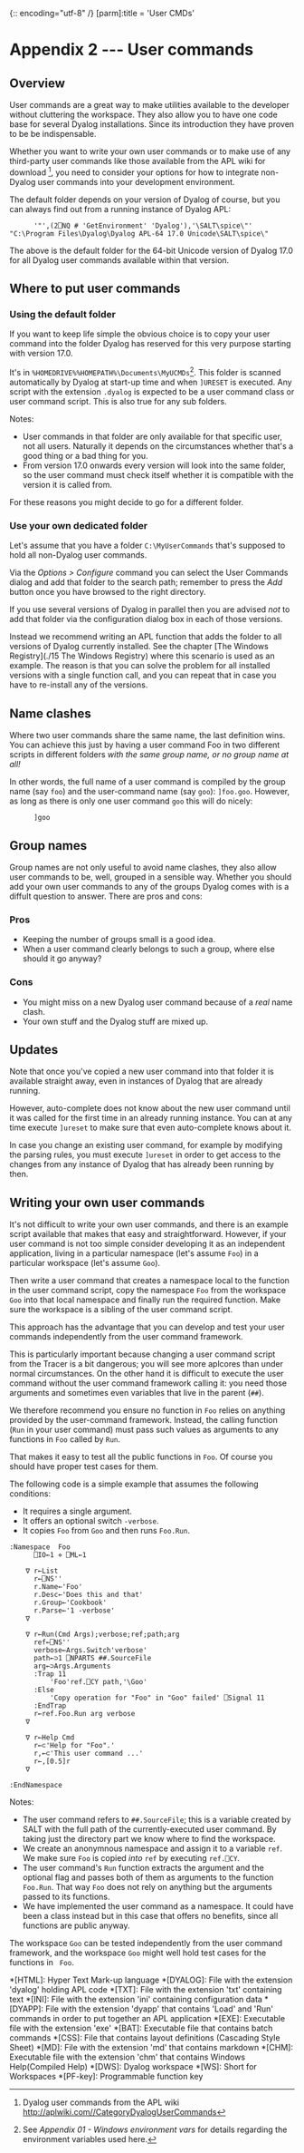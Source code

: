 {:: encoding="utf-8" /}
[parm]:title  = 'User CMDs'


# Appendix 2 --- User commands


## Overview

User commands are a great way to make utilities available to the developer without cluttering the workspace. They also allow you to have one code base for several Dyalog installations. Since its introduction they have proven to be be indispensable.

Whether you want to write your own user commands or to make use of any third-party user commands like those available from the APL wiki for download [^wiki], you need to consider your options for how to integrate non-Dyalog user commands into your development environment.

The default folder depends on your version of Dyalog of course, but you can always find out from a running instance of Dyalog APL:

~~~
      '"',(2⎕NQ # 'GetEnvironment' 'Dyalog'),'\SALT\spice\"'
"C:\Program Files\Dyalog\Dyalog APL-64 17.0 Unicode\SALT\spice\"
~~~

The above is the default folder for the 64-bit Unicode version of Dyalog 17.0 for all Dyalog user commands available within that version.


## Where to put user commands


### Using the default folder

If you want to keep life simple the obvious choice is to copy your user command into the folder Dyalog has reserved for this very purpose starting with version 17.0.

It's in `%HOMEDRIVE%%HOMEPATH%\Documents\MyUCMDs`[^envvars]. This folder is scanned automatically by Dyalog at start-up time and when `]URESET` is executed. Any script with the extension `.dyalog` is expected to be a user command class or user command script. This is also true for any sub folders.

Notes:

* User commands in that folder are only available for that specific user, not all users. Naturally it depends on the circumstances whether that's a good thing or a bad thing for you.
* From version 17.0 onwards every version will look into the same folder, so the user command must check itself whether it is compatible with the version it is called from.

For these reasons you might decide to go for a different folder.


### Use your own dedicated folder

Let's assume that you have a folder `C:\MyUserCommands` that's supposed to hold all non-Dyalog user commands. 

Via the _Options > Configure_ command you can select the User Commands dialog and add that folder to the search path; remember to press the _Add_ button once you have browsed to the right directory.

If you use several versions of Dyalog in parallel then you are advised _not_ to add that folder via the configuration dialog box in each of those versions.

Instead we recommend writing an APL function that adds the folder to all versions of Dyalog currently installed. See the chapter [The Windows Registry](./15 The Windows Registry) where this scenario is used as an example. The reason is that you can solve the problem for all installed versions with a single function call, and you can repeat that in case you have to re-install any of the versions.


## Name clashes

Where two user commands share the same name, the last definition wins. You can achieve this just by having a user command Foo in two different scripts in different folders _with the same group name, or no group name at all!_

In other words, the full name of a user command is compiled by the group name (say `foo`) and the user-command name (say `goo`): `]foo.goo`. However, as long as there is only one user command `goo` this will do nicely:

~~~
      ]goo
~~~


## Group names

Group names are not only useful to avoid name clashes, they also allow user commands to be, well, grouped in a sensible way. Whether you should add your own user commands to any of the groups Dyalog comes with is a diffult question to answer. There are pros and cons:

### Pros

+ Keeping the number of groups small is a good idea. 
+ When a user command clearly belongs to such a group, where else should it go anyway?

### Cons

- You might miss on a new Dyalog user command because of a _real_ name clash.
- Your own stuff and the Dyalog stuff are mixed up.


## Updates

Note that once you've copied a new user command into that folder it is available straight away, even in instances of Dyalog that are already running.

However, auto-complete does not know about the new user command until it was called for the first time in an already running instance. You can at any time execute `]ureset` to make sure that even auto-complete knows about it.

In case you change an existing user command, for example by modifying the parsing rules, you must execute `]ureset` in order to get access to the changes from any instance of Dyalog that has already been running by then.


## Writing your own user commands

It's not difficult to write your own user commands, and there is an example script available that makes that easy and straightforward. However, if your user command is not too simple consider developing it as an independent application, living in a particular namespace (let's assume `Foo`) in a particular workspace (let's assume `Goo`).

Then write a user command that creates a namespace local to the function in the user command script, copy the namespace `Foo` from the workspace `Goo` into that local namespace and finally run the required function. Make sure the workspace is a sibling of the user command script.

This approach has the advantage that you can develop and test your user commands independently from the user command framework.

This is particularly important because changing a user command script from the Tracer is a bit dangerous; you will see more aplcores than under normal circumstances. On the other hand it is difficult to execute the user command without the user command framework calling it: you need those arguments and sometimes even variables that live in the parent (`##`).
  
We therefore recommend you ensure no function in `Foo` relies on anything provided by the user-command framework. Instead, the calling function (`Run` in your user command) must pass such values as arguments to any functions in `Foo` called by `Run`. 

That makes it easy to test all the public functions in `Foo`. Of course you should have proper test cases for them.

The following code is a simple example that assumes the following conditions:

* It requires a single argument.
* It offers an optional switch `-verbose`.
* It copies `Foo` from `Goo` and then runs `Foo.Run`.

~~~
:Namespace  Foo
      ⎕IO←1 ⋄ ⎕ML←1

    ∇ r←List
      r←⎕NS''          
      r.Name←'Foo'
      r.Desc←'Does this and that'
      r.Group←'Cookbook'    
      r.Parse←'1 -verbose'
    ∇

    ∇ r←Run(Cmd Args);verbose;ref;path;arg
      ref←⎕NS''
      verbose←Args.Switch'verbose'      
      path←⊃1 ⎕NPARTS ##.SourceFile
      arg←⊃Args.Arguments      
      :Trap 11
          'Foo'ref.⎕CY path,'\Goo'
      :Else
          'Copy operation for "Foo" in "Goo" failed' ⎕Signal 11
      :EndTrap
      r←ref.Foo.Run arg verbose
    ∇

    ∇ r←Help Cmd
      r←⊂'Help for "Foo".'
      r,←⊂'This user command ...'
      r←,[0.5]r
    ∇   

:EndNamespace
~~~

Notes:

* The user command refers to `##.SourceFile`; this is a variable created by SALT with the full path of the currently-executed user command. By taking just the directory part we know where to find the workspace.
* We create an anonymnous namespace and assign it to a variable `ref`. We make sure `Foo` is copied _into_ `ref` by executing `ref.⎕CY`.
* The user command's `Run` function extracts the argument and the optional flag and passes both of them as arguments to the function `Foo.Run`. That way `Foo` does not rely on anything but the arguments passed to its functions.
* We have implemented the user command as a namespace. It could have been a class instead but in this case that offers no benefits, since all functions are public anyway.

The workspace `Goo` can be tested independently from the user command framework, and the workspace `Goo` might well hold test cases for the functions in ` Foo`.


[^wiki]:Dyalog user commands from the APL wiki  
<http://aplwiki.com//CategoryDyalogUserCommands>

[^envvars]: See _Appendix 01 - Windows environment vars_ for details regarding the environment variables used here.

*[HTML]: Hyper Text Mark-up language
*[DYALOG]: File with the extension 'dyalog' holding APL code
*[TXT]: File with the extension 'txt' containing text
*[INI]: File with the extension 'ini' containing configuration data
*[DYAPP]: File with the extension 'dyapp' that contains 'Load' and 'Run' commands in order to put together an APL application
*[EXE]: Executable file with the extension 'exe'
*[BAT]: Executable file that contains batch commands
*[CSS]: File that contains layout definitions (Cascading Style Sheet)
*[MD]: File with the extension 'md' that contains markdown
*[CHM]: Executable file with the extension 'chm' that contains Windows Help(Compiled Help) 
*[DWS]: Dyalog workspace
*[WS]: Short for Workspaces
*[PF-key]: Programmable function key